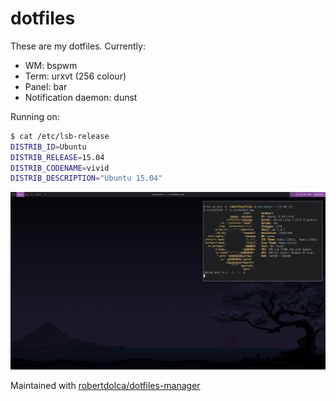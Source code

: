 # dotfiles

These are my dotfiles. Currently:

* WM: bspwm
* Term: urxvt (256 colour)
* Panel: bar
* Notification daemon: dunst

Running on:
```sh
$ cat /etc/lsb-release
DISTRIB_ID=Ubuntu
DISTRIB_RELEASE=15.04
DISTRIB_CODENAME=vivid
DISTRIB_DESCRIPTION="Ubuntu 15.04"
```

![screenshot.png](./screenshot.png)

Maintained with [robertdolca/dotfiles-manager](https://github.com/robertdolca/dotfiles-manager)
